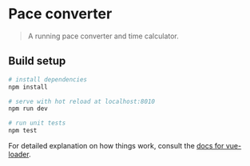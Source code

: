 # Pace converter

> A running pace converter and time calculator.

## Build setup

``` bash
# install dependencies
npm install

# serve with hot reload at localhost:8010
npm run dev

# run unit tests
npm test
```

For detailed explanation on how things work, consult the [docs for vue-loader](http://vuejs.github.io/vue-loader).
